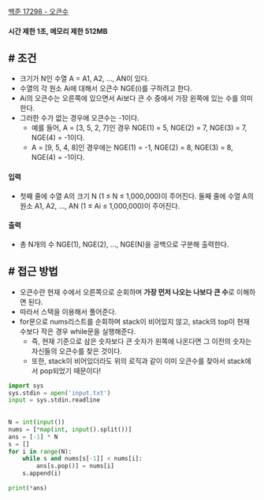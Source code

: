 
[백준 17298 - 오큰수](https://www.acmicpc.net/problem/17298)

#### **시간 제한 1초, 메모리 제한 512MB**

## **# 조건**

- 크기가 N인 수열 A = A1, A2, ..., AN이 있다. 
- 수열의 각 원소 Ai에 대해서 오큰수 NGE(i)를 구하려고 한다. 
- Ai의 오큰수는 오른쪽에 있으면서 Ai보다 큰 수 중에서 가장 왼쪽에 있는 수를 의미한다. 
- 그러한 수가 없는 경우에 오큰수는 -1이다.
	- 예를 들어, A = [3, 5, 2, 7]인 경우 NGE(1) = 5, NGE(2) = 7, NGE(3) = 7, NGE(4) = -1이다. 
	- A = [9, 5, 4, 8]인 경우에는 NGE(1) = -1, NGE(2) = 8, NGE(3) = 8, NGE(4) = -1이다.

#### **입력**
- 첫째 줄에 수열 A의 크기 N (1 ≤ N ≤ 1,000,000)이 주어진다. 둘째 줄에 수열 A의 원소 A1, A2, ..., AN (1 ≤ Ai ≤ 1,000,000)이 주어진다.

#### **출력**
- 총 N개의 수 NGE(1), NGE(2), ..., NGE(N)을 공백으로 구분해 출력한다.
## **# 접근 방법**

- 오큰수란 현재 수에서 오른쪽으로 순회하며 **가장 먼저 나오는 나보다 큰 수**로 이해하면 된다.
- 따라서 스택을 이용해서 풀어준다.
- for문으로 nums리스트를 순회하며 stack이 비어있지 않고, stack의 top이 현재 수보다 작은 경우 while문을 실행해준다.
	- 즉, 현재 기준으로 삼은 숫자보다 큰 숫자가 왼쪽에 나온다면 그 이전의 숫자는 자신들의 오큰수를 찾은 것이다.
	- 또한, stack이 비어있더라도 위의 로직과 같이 이미 오큰수를 찾아서 stack에서 pop되었기 때문이다!

```python
import sys  
sys.stdin = open('input.txt')  
input = sys.stdin.readline  
  
  
N = int(input())  
nums = [*map(int, input().split())]  
ans = [-1] * N  
s = []  
for i in range(N):  
    while s and nums[s[-1]] < nums[i]:  
        ans[s.pop()] = nums[i]  
    s.append(i)  
  
print(*ans)
```